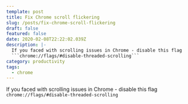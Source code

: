 ```yaml
---
template: post
title: Fix Chrome scroll flickering
slug: /posts/fix-chrome-scroll-flickering
draft: false
featured: false
date: 2020-02-08T22:22:02.039Z
description: |-
  If you faced with scrolling issues in Chrome - disable this flag 
  ```chrome://flags/#disable-threaded-scrolling```
category: productivity
tags:
  - chrome
---
```


If you faced with scrolling issues in Chrome - disable this flag `chrome://flags/#disable-threaded-scrolling`
